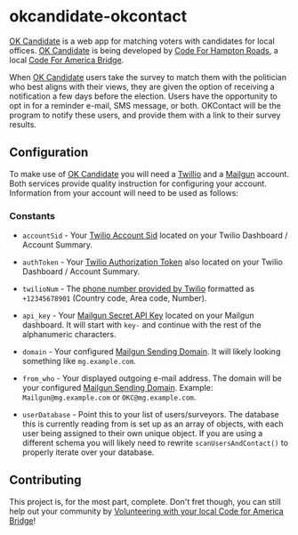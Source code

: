 # okcandidate-okcontact

[OK Candidate](https://www.github.com/Code4HR/okcandidate) is a web app for matching voters with candidates for local offices.  [OK Candidate](https://www.github.com/Code4HR/okcandidate) is being developed by [Code For Hampton Roads](https://www.github.com/Code4HR), a local [Code For America Bridge](http://brigade.codeforamerica.com/brigade/). 


When [OK Candidate](https://www.github.com/Code4HR/okcandidate) users take the survey to match them with the politician who best aligns with their views, they are given the option of receiving a notification a few days before the election.  Users have the opportunity to opt in for a reminder e-mail, SMS message, or both.  OKContact will be the program to notify these users, and provide them with a link to their survey results.

## Configuration
To make use of [OK Candidate](https://www.github.com/Code4HR/okcandidate) you will need a [Twillio](https://www.twilio.com) and a [Mailgun](https://www.mailgun.com) account.  Both services provide quality instruction for configuring your account.  Information from your account will need to be used as follows:

### Constants
* `accountSid` - Your [Twilio Account Sid](https://www.twilio.com/console) located on your Twilio Dashboard / Account Summary.

* `authToken` - Your [Twilio Authorization Token](https://www.twilio.com/console) also located on your Twilio Dashboard / Account Summary.

* `twilioNum` - The [phone number provided by Twilio](https://www.twilio.com/console/phone-numbers/incoming) formatted as `+12345678901` (Country code, Area code, Number).

* `api_key` - Your [Mailgun Secret API Key](https://mailgun.com/app/dashboard) located on your Mailgun dashboard.  It will start with `key-` and continue with the rest of the alphanumeric characters.

* `domain` - Your configured [Mailgun Sending Domain](https://mailgun.com/app/dashboard).  It will likely looking something like `mg.example.com`.

* `from_who` - Your displayed outgoing e-mail address.  The domain will be your configured [Mailgun Sending Domain](https://mailgun.com/app/dashboard).  Example: `Mailgun@mg.example.com` or `OKC@mg.example.com`.  

* `userDatabase` - Point this to your list of users/surveyors.  The database this is currently reading from is set up as an array of objects, with each user being assigned to their own unique object.  If you are using a different schema you will likely need to rewrite `scanUsersAndContact()` to properly iterate over your database.


## Contributing
This project is, for the most part, complete.  Don't fret though, you can still help out your community by [Volunteering with your local Code for America Bridge](https://www.codeforamerica.org/join-us/volunteer-with-us)!  
